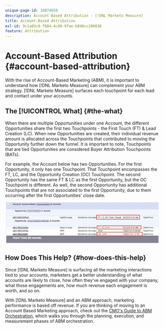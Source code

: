```yaml
---
unique-page-id: 18874650
description: Account-Based Attribution - [!DNL Marketo Measure]
title: Account-Based Attribution
exl-id: 9c1a03c8-f884-4c08-97ae-b848cc200038
feature: Attribution
---
```

# Account-Based Attribution {#account-based-attribution}

With the rise of Account-Based Marketing (ABM), it is important to understand how [!DNL Marketo Measure] can complement your ABM strategy. [!DNL Marketo Measure] surfaces each touchpoint for each lead and contact under your accounts.

## The [!UICONTROL What] {#the-what}

When there are multiple Opportunities under one Account, the different Opportunities share the first two Touchpoints - the First Touch (FT) & Lead Creation (LC). When new Opportunities are created, their individual revenue amount is allocated across the Touchpoints that contributed to moving the Opportunity further down the funnel. It is important to note, Touchpoints that are tied Opportunities are considered Buyer Attribution Touchpoints (BATs).

For example, the Account below has two Opportunities. For the first Opportunity, it only has one Touchpoint. That Touchpoint encompasses the FT, LC, and the Opportunity Creation (OC) Touchpoint. The second Opportunity has the same FT & LC as the first Opportunity, but the OC Touchpoint is different. As well, the second Opportunity has additional Touchpoints that are not associated to the first Opportunity, due to them occurring after the first Opportunities' close date.

![](assets/1.jpg)

## How Does This Help? {#how-does-this-help}

Since [!DNL Marketo Measure] is surfacing all the marketing interactions tied to your accounts, marketers get a better understanding of what accounts are likely to close, how often they've engaged with your company, what those engagements are, how much revenue each engagement is worth, and so on.

With [!DNL Marketo Measure] and an ABM approach, marketing performance is based off revenue. If you are thinking of moving to an Account Based Marketing approach, check out the [CMO's Guide to ABM Orchestration](https://engage.marketo.com/rs/460-TDH-945/images/BZ-CMOs-Guide-To-ABM-Orchestration-By-Bizible.pdf), which walks you through the planning, execution, and measurement phases of ABM orchestration.
